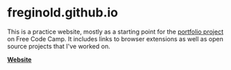 # freginold.github.io
This is a practice website, mostly as a starting point for the [portfolio project](https://www.freecodecamp.org/learn/responsive-web-design/responsive-web-design-projects/build-a-personal-portfolio-webpage) on Free Code Camp. It includes links to browser extensions as well as open source projects that I've worked on.

<b>[Website](https://freginold.github.io/)</b>
